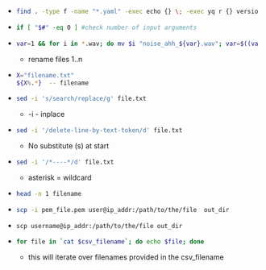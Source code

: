 * ```bash
  find . -type f -name "*.yaml" -exec echo {} \; -exec yq r {} version \; -exec echo "" \;
  ```
  
* ```bash
  if [ "$#" -eq 0 ] #check number of input arguments
  ```
  
* ```bash
  var=1 && for i in *.wav; do mv $i "noise_ahh_${var}.wav"; var=$((var+1)); done
  ```
  
  * rename files 1..n
* ```bash
  X="filename.txt"
  ${X%.*}  -- filename 
  ```
* ```bash
  sed -i 's/search/replace/g' file.txt
  ```
  * -i - inplace
  
* ```bash
  sed -i '/delete-line-by-text-token/d' file.txt
  ```
  * No substitute (s) at start
  
* ```bash
  sed -i '/*----*/d' file.txt
  ```
  
  * asterisk = wildcard
* ```bash
  head -n 1 filename 
  ```

* ```bash
  scp -i pem_file.pem user@ip_addr:/path/to/the/file  out_dir 
  ```
* ```
  scp username@ip_addr:/path/to/the/file out_dir 
  ```
* ```bash
  for file in `cat $csv_filename`; do echo $file; done
  ```
  
  * this will iterate over filenames provided in the csv_filename



